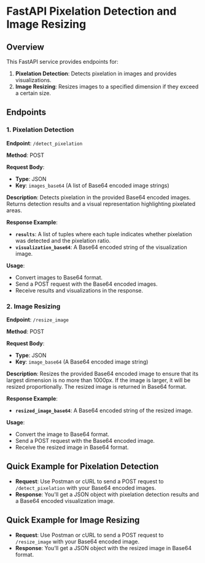 # FastAPI Pixelation Detection and Image Resizing

## Overview

This FastAPI service provides endpoints for:
1. **Pixelation Detection**: Detects pixelation in images and provides visualizations.
2. **Image Resizing**: Resizes images to a specified dimension if they exceed a certain size.

## Endpoints

### 1. **Pixelation Detection**

**Endpoint**: `/detect_pixelation`

**Method**: POST

**Request Body**:
- **Type**: JSON
- **Key**: `images_base64` (A list of Base64 encoded image strings)

**Description**: Detects pixelation in the provided Base64 encoded images. Returns detection results and a visual representation highlighting pixelated areas.

**Response Example**:
- **`results`**: A list of tuples where each tuple indicates whether pixelation was detected and the pixelation ratio.
- **`visualization_base64`**: A Base64 encoded string of the visualization image.

**Usage**:
- Convert images to Base64 format.
- Send a POST request with the Base64 encoded images.
- Receive results and visualizations in the response.

### 2. **Image Resizing**

**Endpoint**: `/resize_image`

**Method**: POST

**Request Body**:
- **Type**: JSON
- **Key**: `image_base64` (A Base64 encoded image string)

**Description**: Resizes the provided Base64 encoded image to ensure that its largest dimension is no more than 1000px. If the image is larger, it will be resized proportionally. The resized image is returned in Base64 format.

**Response Example**:
- **`resized_image_base64`**: A Base64 encoded string of the resized image.

**Usage**:
- Convert the image to Base64 format.
- Send a POST request with the Base64 encoded image.
- Receive the resized image in Base64 format.

## Quick Example for Pixelation Detection

- **Request**: Use Postman or cURL to send a POST request to `/detect_pixelation` with your Base64 encoded images.
- **Response**: You'll get a JSON object with pixelation detection results and a Base64 encoded visualization image.

## Quick Example for Image Resizing

- **Request**: Use Postman or cURL to send a POST request to `/resize_image` with your Base64 encoded image.
- **Response**: You'll get a JSON object with the resized image in Base64 format.
